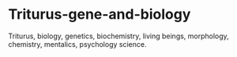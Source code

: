 # Triturus-gene-and-biology
Triturus, biology, genetics, biochemistry, living beings, morphology, chemistry, mentalics, psychology science.

